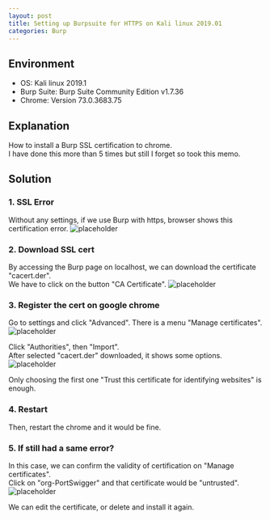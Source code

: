 ```yaml
---
layout: post
title: Setting up Burpsuite for HTTPS on Kali linux 2019.01
categories: Burp
---
```


## Environment
* OS: Kali linux 2019.1
* Burp Suite: Burp Suite Community Edition v1.7.36
* Chrome: Version 73.0.3683.75


## Explanation
How to install a Burp SSL certification to chrome.<br>
I have done this more than 5 times but still I forget so took this memo.

## Solution
### 1. SSL Error
Without any settings, if we use Burp with https, browser shows this certification error.
![placeholder](https://media.githubusercontent.com/media/1n4r1/1n4r1.github.io/master/public/images/2019-03-20/2019-03-19-23-35-56.png)

### 2. Download SSL cert
By accessing the Burp page on localhost, we can download the certificate "cacert.der".<br>
We have to click on the button "CA Certificate".
![placeholder](https://media.githubusercontent.com/media/1n4r1/1n4r1.github.io/master/public/images/2019-03-20/2019-03-20-00-08-41.png)

### 3. Register the cert on google chrome
Go to settings and click "Advanced". There is a menu "Manage certificates".
![placeholder](https://media.githubusercontent.com/media/1n4r1/1n4r1.github.io/master/public/images/2019-03-20/2019-03-19-23-42-27.png)

Click "Authorities", then "Import".<br>
After selected "cacert.der" downloaded, it shows some options.
![placeholder](https://media.githubusercontent.com/media/1n4r1/1n4r1.github.io/master/public/images/2019-03-20/2019-03-19-23-46-12.png)

Only choosing the first one "Trust this certificate for identifying websites" is enough.<br>

### 4. Restart
Then, restart the chrome and it would be fine.

### 5. If still had a same error?
In this case, we can confirm the validity of certification on "Manage certificates".<br>
Click on "org-PortSwigger" and that certificate would be "untrusted".
![placeholder](https://media.githubusercontent.com/media/1n4r1/1n4r1.github.io/master/public/images/2019-03-20/2019-03-20-00-03-21.png)

We can edit the certificate, or delete and install it again.

